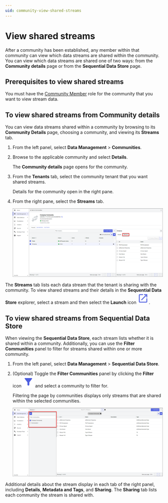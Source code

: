 ```yaml
---
uid: community-view-shared-streams
---
```


# View shared streams 

After a community has been established, any member within that community can view which data streams are shared within the community. You can view which data streams are shared one of two ways: from the **Community details** page or from the **Sequential Data Store** page.

## Prerequisites to view shared streams

You must have the [Community Member](xref:community-community-roles#community-member) role for the community that you want to view stream data.

## To view shared streams from Community details

You can view data streams shared within a community by browsing to its **Community Details** page, choosing a community, and viewing its **Streams** tab.

1. From the left panel, select **Data Management** > **Communities**.

1. Browse to the applicable community and select **Details**.

    The **Community details** page opens for the community. 
    
1. From the **Tenants** tab, select the community tenant that you want shared streams.

    Details for the community open in the right pane.

1. From the right pane, select the **Streams** tab.

    ![Tenant shared streams](images/communities-shared-streams.png)

The **Streams** tab lists each data stream that the tenant is sharing with the community. To view shared streams and their details in the **Sequential Data Store** explorer, select a stream and then select the **Launch** icon ![launch icon](../_icons/launch.svg). 

## To view shared streams from Sequential Data Store

When viewing the **Sequential Data Store**, each stream lists whether it is shared within a community. Additionally, you can use the **Filter Communities** panel to filter for streams shared within one or more community.

1. From the left panel, select **Data Management** > **Sequential Data Store**.

1. (Optional) Toggle the **Filter Communities** panel by clicking the **Filter** icon ![filter icon](../_icons/filter.svg) and select a community to filter for.

    Filtering the page by communities displays only streams that are shared within the selected communities.
    
    ![Filter communities](images/filter-pane.png)

Additional details about the stream display in each tab of the right panel, including **Details**, **Metadata and Tags**, and **Sharing**. The **Sharing** tab lists each community the stream is shared with.
